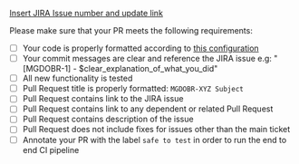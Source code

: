 [Insert JIRA Issue number and update link](https://issues.redhat.com/browse/MGDOBR-) 

Please make sure that your PR meets the following requirements:

- [ ] Your code is properly formatted according to [this configuration](https://github.com/kiegroup/kogito-runtimes/tree/main/kogito-build/kogito-ide-config)
- [ ] Your commit messages are clear and reference the JIRA issue e.g: "[MGDOBR-1] - $clear_explanation_of_what_you_did"
- [ ] All new functionality is tested
- [ ] Pull Request title is properly formatted: `MGDOBR-XYZ Subject`
- [ ] Pull Request contains link to the JIRA issue
- [ ] Pull Request contains link to any dependent or related Pull Request
- [ ] Pull Request contains description of the issue
- [ ] Pull Request does not include fixes for issues other than the main ticket
- [ ] Annotate your PR with the label `safe to test` in order to run the end to end CI pipeline
